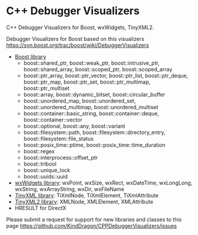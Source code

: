 C++ Debugger Visualizers
========================

C++ Debugger Visualizers for Boost, wxWidgets, TinyXML2.

Debugger Visualizers for Boost based on this visualizers https://svn.boost.org/trac/boost/wiki/DebuggerVisualizers

* [Boost library](http://www.boost.org/)
    * boost::shared_ptr, boost::weak_ptr, boost::intrusive_ptr, boost::shared_array, boost::scoped_ptr, boost::scoped_array 
    * boost::ptr_array, boost::ptr_vector, boost::ptr_list, boost::ptr_deque, boost::ptr_map, boost::ptr_set, boost::ptr_multimap, boost::ptr_multiset
    * boost::array, boost::dynamic_bitset, boost::circular_buffer
    * boost::unordered_map, boost::unordered_set, boost::unordered_multimap, boost::unordered_multiset
    * boost::container::basic_string, boost::container::deque, boost::container::vector
    * boost::optional, boost::any, boost::variant
    * boost::filesystem::path, boost::filesystem::directory_entry, boost::filesystem::file_status
    * boost::posix_time::ptime, boost::posix_time::time_duration
    * boost::regex
    * boost::interprocess::offset_ptr
    * boost::tribool
    * boost::unique_lock
    * boost::uuids::uuid
* [wxWidgets library](http://www.wxwidgets.org/): wxPoint, wxSize, wxRect, wxDateTime, wxLongLong, wxString, wxArrayString, wxDir, wxFileName
* [TinyXML library](http://www.grinninglizard.com/tinyxml/): TiXmlNode, TiXmlElement, TiXmlAttribute
* [TinyXML2 library](http://www.grinninglizard.com/tinyxml2/index.html): XMLNode, XMLElement, XMLAttribute
* HRESULT for DirectX

Please submit a request for support for new libraries and classes to this page https://github.com/KindDragon/CPPDebuggerVisualizers/issues